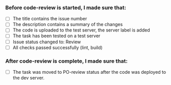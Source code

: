 ### Before code-review is started, I made sure that:
- [ ] The title contains the issue number
- [ ] The description contains a summary of the changes
- [ ] The code is uploaded to the test server, the server label is added
- [ ] The task has been tested on a test server
- [ ] Issue status changed to: Review
- [ ] All checks passed successfully (lint, build)

### After code-review is complete, I made sure that:
- [ ] The task was moved to PO-review status after the code was deployed to the dev server.

